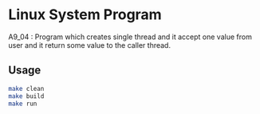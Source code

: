 # Linux System Program
A9_04 : Program which creates single thread and it accept one value from user and it return some value to the caller thread.

## Usage
```bash
make clean
make build
make run
```
